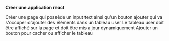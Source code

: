 **Créer une application react**



Créer une page qui possède un input text ainsi qu'un bouton ajouter qui va s'occuper d'ajouter des éléments dans un tableau user
Le tableau user doit être affiché sur la page et doit être mis a jour dynamiquement
Ajouter un bouton pour cacher ou afficher le tableau
